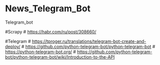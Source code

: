 # News_Telegram_Bot
Telegram_bot

#Scrapy
    # https://habr.com/ru/post/308660/
    
#Telegram
    # https://tproger.ru/translations/telegram-bot-create-and-deploy/
    # https://github.com/python-telegram-bot/python-telegram-bot
    # https://python-telegram-bot.org/
    # https://github.com/python-telegram-bot/python-telegram-bot/wiki/Introduction-to-the-API
